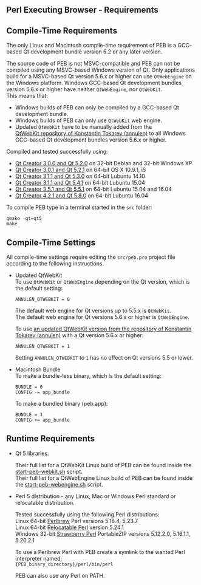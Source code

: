Perl Executing Browser - Requirements
--------------------------------------------------------------------------------

## Compile-Time Requirements
The only Linux and Macintosh compile-time requirement of PEB is a GCC-based Qt development bundle version 5.2 or any later version.  

The source code of PEB is not MSVC-compatible and PEB can not be compiled using any MSVC-based Windows version of Qt. Only applications build for a MSVC-based Qt version 5.6.x or higher can use ```QtWebEngine``` on the Windows platform. Windows GCC-based Qt development bundles version 5.6.x or higher have neither ```QtWebEngine```, nor ```QtWebKit```.  
This means that:  
* Windows builds of PEB can only be compiled by a GCC-based Qt development bundle.
* Windows builds of PEB can only use ```QtWebKit``` web engine.  
* Updated ``QtWebKit`` have to be manually added from the  
  [QtWebKit repository of Konstantin Tokarev (annulen)](https://github.com/annulen/webkit/releases) to all Windows GCC-based Qt development bundles version 5.6.x or higher.

Compiled and tested successfully using:
* [Qt Creator 3.0.0 and Qt 5.2.0](http://download.qt.io/archive/qt/5.2/5.2.0/) on 32-bit Debian and 32-bit Windows XP
* [Qt Creator 3.0.1 and Qt 5.2.1](http://download.qt.io/archive/qt/5.2/5.2.1/) on 64-bit OS X 10.9.1, i5
* [Qt Creator 3.1.1 and Qt 5.3.0](http://download.qt.io/archive/qt/5.3/5.3.0/) on 64-bit Lubuntu 14.10
* [Qt Creator 3.1.1 and Qt 5.4.1](http://download.qt.io/archive/qt/5.4/5.4.1/) on 64-bit Lubuntu 15.04
* [Qt Creator 3.5.1 and Qt 5.5.1](http://download.qt.io/archive/qt/5.5/5.5.1/) on 64-bit Lubuntu 15.04 and 16.04
* [Qt Creator 4.2.1 and Qt 5.8.0](http://download.qt.io/archive/qt/5.5/5.5.1/) on 64-bit Lubuntu 16.04

To compile PEB type in a terminal started in the ``src`` folder:

```
qmake -qt=qt5
make
```

## Compile-Time Settings
All compile-time settings require editing the ``src/peb.pro`` project file according to the following instructions.  

* Updated QtWebKit  
  To use ```QtWebKit``` or ```QtWebEngine``` depending on the Qt version, which is the default setting:  

  ```QMake
  ANNULEN_QTWEBKIT = 0
  ```

  The default web engine for Qt versions up to 5.5.x is ```QtWebKit```.  
  The default web engine for Qt versions 5.6.x or higher is ```QtWebEngine```.

  To use [an updated QtWebKit version from the repository of Konstantin Tokarev (annulen)](https://github.com/annulen/webkit/releases) with a Qt version 5.6.x or higher:

  ```QMake
  ANNULEN_QTWEBKIT = 1
  ```

  Setting ```ANNULEN_QTWEBKIT``` to ```1``` has no effect on Qt versions 5.5 or lower.  

* Macintosh Bundle  
  To make a bundle-less binary, which is the default setting:  

  ```QMake
  BUNDLE = 0
  CONFIG -= app_bundle
  ```

  To make a bundled binary (peb.app):  

  ```QMake
  BUNDLE = 1
  CONFIG += app_bundle
  ```

## Runtime Requirements
* Qt 5 libraries.  

  Their full list for a QtWebKit Linux build of PEB can be found inside the [start-peb-webkit.sh](start-peb-webkit.sh) script.  
  Their full list for a QtWebEngine Linux build of PEB can be found inside the [start-peb-webengine.sh](start-peb-webengine.sh) script.  

* Perl 5 distribution - any Linux, Mac or Windows Perl standard or relocatable distribution.  

  Tested successfully using the following Perl distributions:  
  Linux 64-bit [Perlbrew](https://perlbrew.pl/) Perl versions 5.18.4, 5.23.7  
  Linux 64-bit [Relocatable Perl](https://github.com/skaji/relocatable-perl) version 5.24.1  
  Windows 32-bit [Strawberry Perl](http://strawberryperl.com/) PortableZIP versions 5.12.2.0, 5.16.1.1, 5.20.2.1  

  To use a Perlbrew Perl with PEB create a symlink to the wanted Perl interpreter named:  
  ``{PEB_binary_directory}/perl/bin/perl``  

  PEB can also use any Perl on PATH.
